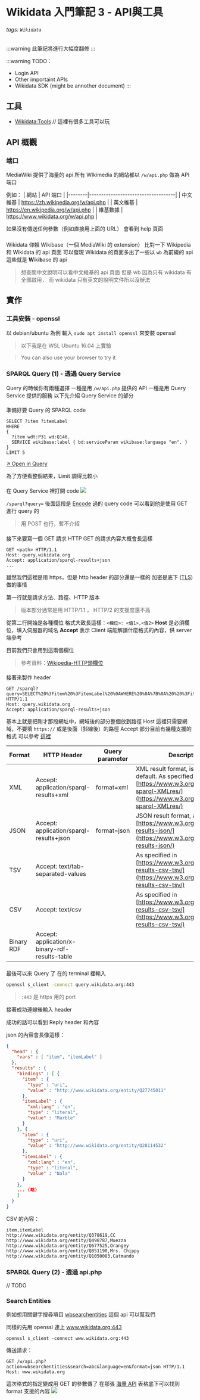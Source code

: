 Wikidata 入門筆記 3 - API與工具
==============================

###### tags: `Wikidata`

:::warning
此筆記將進行大幅度翻修
:::

:::warning
TODO：
* Login API
* Other importaint APIs
* Wikidata SDK (might be annother document)
:::


## 工具
* [Wikidata:Tools](https://www.wikidata.org/wiki/Wikidata:Tools)  // 這裡有很多工具可以玩


## API 概觀
### 端口
MediaWiki 提供了海量的 api
所有 WIkimedia 的網站都以 `/w/api.php` 做為 API 端口

例如：
| 網站     | API 端口 |
|--------|------------------------------------|
| 中文維基 | https://zh.wikipedia.org/w/api.php |
| 英文維基 | https://en.wikipedia.org/w/api.php |
| 維基數據 | https://www.wikidata.org/w/api.php |

如果沒有傳送任何參數（例如直接用上面的 URL）
會看到 help 頁面

### 
Wikidata 仰賴 Wikibase（一個 MediaWiki 的 extension）
比對一下 Wikipedia 和 Wikidata 的 api 頁面
可以發現 Wikidata 的頁面多出了一些以 `wb` 為前綴的 api
這些就是 **W**iki**b**ase 的 api

> 想查閱中文說明可以看中文維基的 api 頁面
> 但是 wb 因為只有 wikidata 有全部啟用，
> 而 wikidata 只有英文的說明文件所以沒辦法

## 實作
### 工具安裝 - openssl

以 debian/ubuntu 為例
輸入 `sudo apt install openssl` 來安裝 openssl

> 以下我是在 WSL Ubuntu 16.04 上實驗

> You can also use your browser to try it

### SPARQL Query (1) - 透過 Query Service
Query 的時候你有兩種選擇
一種是用 `/w/api.php` 提供的 API
一種是用 Query Service 提供的服務
以下先介紹 Query Service 的部分

#### 
準備好要 Query 的 SPARQL code
```javascript=
SELECT ?item ?itemLabel 
WHERE 
{
  ?item wdt:P31 wd:Q146.
  SERVICE wikibase:label { bd:serviceParam wikibase:language "en". }
}
LIMIT 5
```
[↗ Open in Query](https://query.wikidata.org/#SELECT%20%3Fitem%20%3FitemLabel%20%0AWHERE%20%0A%7B%0A%20%20%3Fitem%20wdt%3AP31%20wd%3AQ146.%0A%20%20SERVICE%20wikibase%3Alabel%20%7B%20bd%3AserviceParam%20wikibase%3Alanguage%20%22en%22.%20%7D%0A%7D%0ALIMIT%205)

為了方便看整個結果，Limit 調得比較小

#### 
在 Query Service 裡打開 code
![](https://i.imgur.com/z9jjl0k.png)

`/sparql?query=` 後面這段是 [Encode](https://zh.wikipedia.org/wiki/%E7%99%BE%E5%88%86%E5%8F%B7%E7%BC%96%E7%A0%81) 過的 query code
可以看到他是使用 GET 進行 query 的

> 用 POST 也行，暫不介紹

#### 
接下來要寫一個 GET 請求
HTTP GET 的請求內容大概會長這樣

```
GET <path> HTTP/1.1
Host: query.wikidata.org
Accept: application/sparql-results+json
...
```
雖然我們這裡是用 https，但是 http header 的部分還是一樣的
加密是底下 ([TLS](https://zh.wikipedia.org/wiki/%E5%82%B3%E8%BC%B8%E5%B1%A4%E5%AE%89%E5%85%A8%E6%80%A7%E5%8D%94%E5%AE%9A)) 做的事情

第一行就是請求方法、路徑、HTTP 版本
> 版本部分通常是用 HTTP/1.1 ， HTTP/2 的支援度還不高


從第二行開始是各種欄位
格式大致長這樣：`<欄位>: <值1>,<值2>`
**Host** 是必須欄位，填入伺服器的域名
**Accept** 表示 Client 端能解讀什麼格式的內容，供 server 端參考

目前我們只會用到這兩個欄位

> 參考資料：[Wikipedia-HTTP頭欄位](https://zh.wikipedia.org/zh-tw/HTTP%E5%A4%B4%E5%AD%97%E6%AE%B5)

#### 
接著來製作 header 

```-
GET /sparql?query=SELECT%20%3Fitem%20%3FitemLabel%20%0AWHERE%20%0A%7B%0A%20%20%3Fitem%20wdt%3AP31%20wd%3AQ146.%0A%20%20SERVICE%20wikibase%3Alabel%20%7B%20bd%3AserviceParam%20wikibase%3Alanguage%20%22en%22.%20%7D%0A%7D%0ALIMIT%2010 HTTP/1.1
Host: query.wikidata.org
Accept: application/sparql-results+json
```
基本上就是把剛才那段網址中，網域後的部分整個放到路徑
Host 這裡只需要網域，不要填 `https://` 或是後面（斜線後）的路徑
Accept 部分目前有幾種支援的格式
可以參考 [這裡](https://www.mediawiki.org/wiki/Wikidata_Query_Service/User_Manual#Supported_formats)


| Format | HTTP Header | Query parameter | Description |
|--------|-------------|-----------------|-------------|
| XML | Accept: application/sparql-results+xml | format=xml | XML result format, is returned by default. As specified in [https://www.w3.org/TR/rdf-sparql-XMLres/](https://www.w3.org/TR/rdf-sparql-XMLres/) |
| JSON | Accept: application/sparql-results+json | format=json | JSON result format, as in: [https://www.w3.org/TR/sparql11-results-json/](https://www.w3.org/TR/sparql11-results-json/) |
| TSV | Accept: text/tab-separated-values |  | As specified in [https://www.w3.org/TR/sparql11-results-csv-tsv/](https://www.w3.org/TR/sparql11-results-csv-tsv/) |
| CSV | Accept: text/csv |  | As specified in [https://www.w3.org/TR/sparql11-results-csv-tsv/](https://www.w3.org/TR/sparql11-results-csv-tsv/) |
| Binary RDF | Accept: application/x-binary-rdf-results-table |  |

#### 
最後可以來 Query 了
在的 terminal 裡輸入
```bash
openssl s_client -connect query.wikidata.org:443
```
> `:443` 是 https 用的 port

接著成功連線後輸入 header

成功的話可以看到 Reply header 和內容

json 的內容會長像這樣：
```json
{
  "head" : {
    "vars" : [ "item", "itemLabel" ]
  },
  "results" : {
    "bindings" : [ {
      "item" : {
        "type" : "uri",
        "value" : "http://www.wikidata.org/entity/Q27745011"
      },
      "itemLabel" : {
        "xml:lang" : "en",
        "type" : "literal",
        "value" : "Marble"
      }
    }, {
      "item" : {
        "type" : "uri",
        "value" : "http://www.wikidata.org/entity/Q28114532"
      },
      "itemLabel" : {
        "xml:lang" : "en",
        "type" : "literal",
        "value" : "Nala"
      }
    },
    ... (略)
    ]
  }
}
```

CSV 的內容：
```
item,itemLabel
http://www.wikidata.org/entity/Q378619,CC
http://www.wikidata.org/entity/Q498787,Muezza
http://www.wikidata.org/entity/Q677525,Orangey
http://www.wikidata.org/entity/Q851190,Mrs. Chippy
http://www.wikidata.org/entity/Q1050083,Catmando
```

### SPARQL Query (2) - 透過 api.php

// TODO

### Search Entities
例如想用關鍵字搜尋項目
[wbsearchentities](https://www.wikidata.org/w/api.php?action=help&modules=wbsearchentities) 這個 api 可以幫我們

同樣的先用 openssl 連上 www.wikidata.org:443
```-
openssl s_client -connect www.wikidata.org:443
```

傳送請求：
```-
GET /w/api.php?action=wbsearchentities&search=abc&language=en&format=json HTTP/1.1
Host: www.wikidata.org
```

這次格式的指定變成用 GET 的參數傳了
在那張 [海量 API](https://www.wikidata.org/w/api.php) 表格底下可以找到 format 支援的內容
![](https://i.imgur.com/0bUxHSb.png)


### 

<style>
.part{
    margin-left: 26px;
}
h1.part{
    text-align:center;
}
h2.part{
    margin-left: 0px;
    border: solid;
    border-left: none;
    border-right: none;
    border-top: 3px #900 solid;
    border-bottom: 1px #396 solid;
    color: black;
    text-align:center;
    background-color: #F6F6F6;
    padding: 6px;
}
h3.part{
    margin-left: 0px;
    border-top: solid 1.5px #069;
    border-bottom: solid 1px #396;
    padding: 5px 5px;
}
h4.part{
    margin-left: 15px;
    border: dotted #396;
    border-width: 1px 0px 0px 0px;
}
h5.part{
    margin-left: 20px;
}
h6.part{
    margin-left: 23px;
}
</style>
